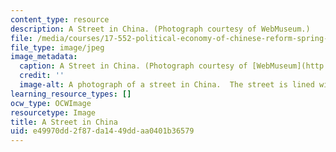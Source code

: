 ```yaml
---
content_type: resource
description: A Street in China. (Photograph courtesy of WebMuseum.)
file: /media/courses/17-552-political-economy-of-chinese-reform-spring-2003/e49970dd2f87da1449ddaa0401b36579_17-552s03.jpg
file_type: image/jpeg
image_metadata:
  caption: A Street in China. (Photograph courtesy of [WebMuseum](http://www.ibiblio.org/wm/)_._)
  credit: ''
  image-alt: A photograph of a street in China.  The street is lined with pedestrians.
learning_resource_types: []
ocw_type: OCWImage
resourcetype: Image
title: A Street in China
uid: e49970dd-2f87-da14-49dd-aa0401b36579
---
```

